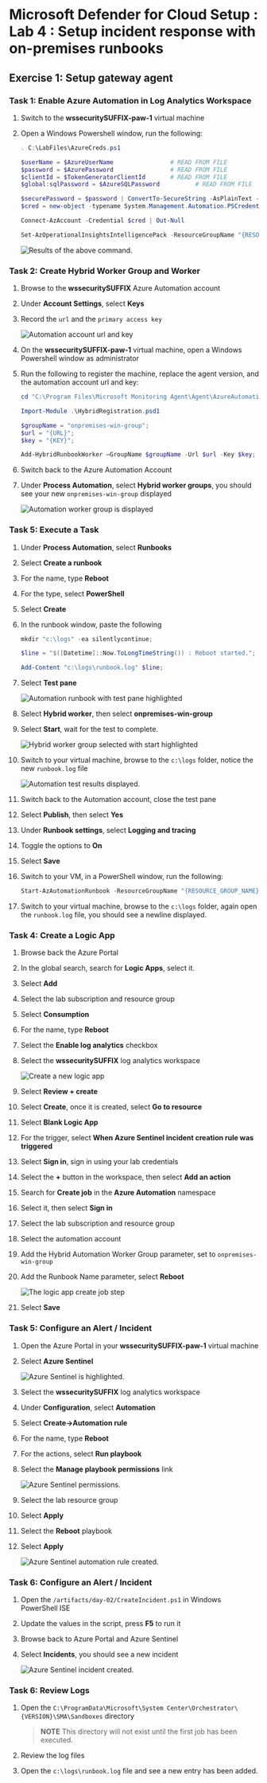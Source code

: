 # Microsoft Defender for Cloud Setup : Lab 4 : Setup incident response with on-premises runbooks

## Exercise 1: Setup gateway agent

### Task 1: Enable Azure Automation in Log Analytics Workspace

1. Switch to the **wssecuritySUFFIX-paw-1** virtual machine
2. Open a Windows Powershell window, run the following:

    ```PowerShell
    . C:\LabFiles\AzureCreds.ps1

    $userName = $AzureUserName                # READ FROM FILE
    $password = $AzurePassword                # READ FROM FILE
    $clientId = $TokenGeneratorClientId       # READ FROM FILE
    $global:sqlPassword = $AzureSQLPassword          # READ FROM FILE

    $securePassword = $password | ConvertTo-SecureString -AsPlainText -Force
    $cred = new-object -typename System.Management.Automation.PSCredential -argumentlist $userName, $SecurePassword

    Connect-AzAccount -Credential $cred | Out-Null

    Set-AzOperationalInsightsIntelligencePack -ResourceGroupName "{RESOURCE_GROUP_NAME}" -WorkspaceName "{WORKSPACE_NAME}" -IntelligencePackName "AzureAutomation" -Enabled $true
    ```

    ![Results of the above command.](./media/loganalytics-enable_automation.png "Results of the above command.")

### Task 2: Create Hybrid Worker Group and Worker

1. Browse to the **wssecuritySUFFIX** Azure Automation account
2. Under **Account Settings**, select **Keys**
3. Record the `url` and the `primary access key`

    ![Automation account url and key](./media/automation_keys.png "Automation account url and key")

4. On the **wssecuritySUFFIX-paw-1** virtual machine, open a Windows Powershell window as administrator
5. Run the following to register the machine, replace the agent version, and the automation account url and key:

    ```PowerShell
    cd "C:\Program Files\Microsoft Monitoring Agent\Agent\AzureAutomation\{VERSION}\HybridRegistration"

    Import-Module .\HybridRegistration.psd1

    $groupName = "onpremises-win-group";
    $url = "{URL}";
    $key = "{KEY}";

    Add-HybridRunbookWorker –GroupName $groupName -Url $url -Key $key;
    ```

6. Switch back to the Azure Automation Account
7. Under **Process Automation**, select **Hybrid worker groups**, you should see your new `onpremises-win-group` displayed

    ![Automation worker group is displayed](./media/automation_worker_group.png "Automation worker group is displayed")

### Task 5: Execute a Task

1. Under **Process Automation**, select **Runbooks**
2. Select **Create a runbook**
3. For the name, type **Reboot**
4. For the type, select **PowerShell**
5. Select **Create**
6. In the runbook window, paste the following

    ```PowerShell
    mkdir "c:\logs" -ea silentlycontinue;

    $line = "$([Datetime]::Now.ToLongTimeString()) : Reboot started.";

    Add-Content "c:\logs\runbook.log" $line;
    ```

7. Select **Test pane**

    ![Automation runbook with test pane highlighted](./media/automation_runbook_reboot.png "Automation runbook with test pane highlighted")

8. Select **Hybrid worker**, then select **onpremises-win-group**
9. Select **Start**, wait for the test to complete.

    ![Hybrid worker group selected with start highlighted](./media/automation_runbook_reboot_run.png "Hybrid worker group selected with start highlighted")

10. Switch to your virtual machine, browse to the `c:\logs` folder, notice the new `runbook.log` file

    ![Automation test results displayed.](./media/azure_automation_test.png "Automation test results displayed.")

11. Switch back to the Automation account, close the test pane
12. Select **Publish**, then select **Yes**
13. Under **Runbook settings**, select **Logging and tracing**
14. Toggle the options to **On**
15. Select **Save**
16. Switch to your VM, in a PowerShell window, run the following:

    ```PowerShell
    Start-AzAutomationRunbook -ResourceGroupName "{RESOURCE_GROUP_NAME}" -AutomationAccountName "{ACCOUNT_NAME}" -Name "Reboot" -RunOn "onpremises-win-group"
    ```

17. Switch to your virtual machine, browse to the `c:\logs` folder, again open the `runbook.log` file, you should see a newline displayed.

### Task 4: Create a Logic App

1. Browse back the Azure Portal
2. In the global search, search for **Logic Apps**, select it.
3. Select **Add**
4. Select the lab subscription and resource group
5. Select **Consumption**
6. For the name, type **Reboot**
7. Select the **Enable log analytics** checkbox
8. Select the **wssecuritySUFFIX** log analytics workspace

    ![Create a new logic app](./media/logic_app_runbook_create.png "Create a new logic app")

9. Select **Review + create**
10. Select **Create**, once it is created, select **Go to resource**
11. Select **Blank Logic App**
12. For the trigger, select **When Azure Sentinel incident creation rule was triggered**
13. Select **Sign in**, sign in using your lab credentials
14. Select the **+** button in the workspace, then select **Add an action**
15. Search for **Create job** in the **Azure Automation** namespace
16. Select it, then select **Sign in**
17. Select the lab subscription and resource group
18. Select the automation account
19. Add the Hybrid Automation Worker Group parameter, set to `onpremises-win-group`
20. Add the Runbook Name parameter, select **Reboot**

    ![The logic app create job step](./media/logic_app_runbook_logic.png "The logic app create job step")

21. Select **Save**

### Task 5: Configure an Alert / Incident

1. Open the Azure Portal in your **wssecuritySUFFIX-paw-1** virtual machine
2. Select **Azure Sentinel**

    ![Azure Sentinel is highlighted.](./media/sentinel-browse.png "Browse to Azure Sentinel")

3. Select the **wssecuritySUFFIX** log analytics workspace
4. Under **Configuration**, select **Automation**
5. Select **Create->Automation rule**
6. For the name, type **Reboot**
7. For the actions, select **Run playbook**
8. Select the **Manage playbook permissions** link

    ![Azure Sentinel permissions.](./media/sentinel_automation_rule_create_permissions.png "Set the Azure Sentinel Permissions")

9. Select the lab resource group
10. Select **Apply**
11. Select the **Reboot** playbook
12. Select **Apply**

    ![Azure Sentinel automation rule created.](./media/sentinel_automation_rule_created.png "Azure Sentinel automation rule created")

### Task 6: Configure an Alert / Incident

1. Open the `/artifacts/day-02/CreateIncident.ps1` in Windows PowerShell ISE
2. Update the values in the script, press **F5** to run it
3. Browse back to Azure Portal and Azure Sentinel
4. Select **Incidents**, you should see a new incident

    ![Azure Sentinel incident created.](./media/sentinel_automation_incident_create.png "Azure Sentinel incident created")

### Task 6: Review Logs

1. Open the `C:\ProgramData\Microsoft\System Center\Orchestrator\{VERSION}\SMA\Sandboxes` directory

    > **NOTE** This directory will not exist until the first job has been executed.

2. Review the log files
3. Open the `c:\logs\runbook.log` file and see a new entry has been added.

